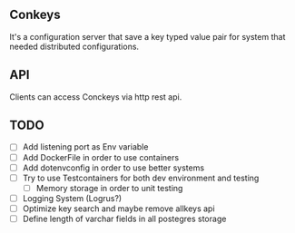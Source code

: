 ## Conkeys

It's a configuration server that save a key typed value pair for system that needed distributed configurations.


## API

Clients can access Conckeys via http rest api.

## TODO

- [ ] Add listening port as Env variable
- [ ] Add DockerFile in order to use containers
- [ ] Add dotenvconfig in order to use better systems
- [ ] Try to use Testcontainers for both dev environment and testing
    - [ ] Memory storage in order to unit testing
- [ ] Logging System (Logrus?)
- [ ] Optimize key search and maybe remove allkeys api
- [ ] Define length of varchar fields in all postegres storage
